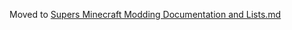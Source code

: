 Moved to [Supers Minecraft Modding Documentation and Lists.md](https://github.com/superpowers04/superpowers04/blob/main/Supers%20Minecraft%20Modding%20Documentation%20and%20Lists.md)